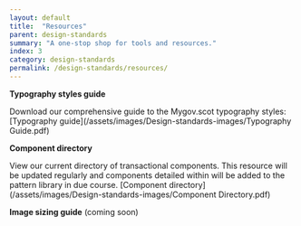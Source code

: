```yaml
---
layout: default
title:  "Resources"
parent: design-standards
summary: "A one-stop shop for tools and resources."
index: 3
category: design-standards
permalink: /design-standards/resources/
---
```


**Typography styles guide**  

Download our comprehensive guide to the Mygov.scot typography styles:
[Typography guide](/assets/images/Design-standards-images/Typography Guide.pdf)


**Component directory**  

View our current directory of transactional components. This resource will be updated regularly and components detailed within will be added to the pattern library in due course.
[Component directory](/assets/images/Design-standards-images/Component Directory.pdf)  

**Image sizing guide** (coming soon)
